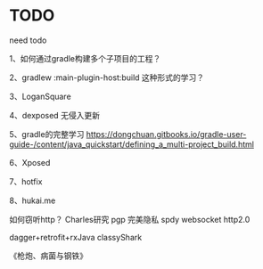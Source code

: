 # TODO
need todo

1、如何通过gradle构建多个子项目的工程？

2、gradlew :main-plugin-host:build 这种形式的学习？

3、LoganSquare

4、dexposed 无侵入更新

5、gradle的完整学习  https://dongchuan.gitbooks.io/gradle-user-guide-/content/java_quickstart/defining_a_multi-project_build.html

6、Xposed

7、hotfix

8、hukai.me

如何窃听http？
Charles研究
pgp 完美隐私
spdy
websocket
http2.0

dagger+retrofit+rxJava
classyShark

《枪炮、病菌与钢铁》

